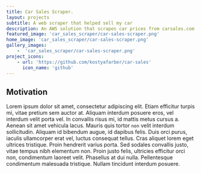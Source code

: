 ```yaml
---
title: Car Sales Scraper.
layout: projects
subtitle: A web scraper that helped sell my car
description: An AWS solution that scrapes car prices from carsales.com.au and using BeautifulSoup, AWS Lambda, AWS DynamoDB and AWS SNS. I used this data to price my car and sell it before moving to London.
featured_image: 'car_sales_scraper/car-sales-scraper.png'
home_image: 'car_sales_scraper/car-sales-scraper.png'
gallery_images: 
    -  'car_sales_scraper/car-sales-scraper.png'
project_icons:
    - url: 'https://github.com/kostyafarber/car-sales'
      icon_name: 'github'
---
```


## Motivation

Lorem ipsum dolor sit amet, consectetur adipiscing elit. Etiam efficitur turpis mi, vitae pretium sem auctor at. Aliquam interdum posuere eros, vel interdum velit porta vel. In convallis risus mi, id mattis metus cursus a. Aenean sit amet vehicula lacus. Mauris quis tortor `non` velit interdum sollicitudin. Aliquam id bibendum augue, id dapibus felis. Duis orci purus, iaculis ullamcorper erat vel, luctus consequat tellus. Cras aliquet lorem eget ultrices tristique. Proin hendrerit varius porta. Sed sodales convallis justo, vitae tempus nibh elementum non. Proin justo felis, ultricies efficitur orci non, condimentum laoreet velit. Phasellus at dui nulla. Pellentesque condimentum malesuada tristique. Nullam tincidunt interdum posuere.